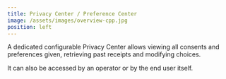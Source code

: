 ```yaml
---
title: Privacy Center / Preference Center
image: /assets/images/overview-cpp.jpg
position: left
---
```


A dedicated configurable Privacy Center allows viewing all consents and preferences given, retrieving past receipts and modifying choices.

It can also be accessed by an operator or by the end user itself.
